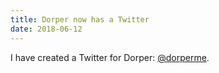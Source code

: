 ```yaml
---
title: Dorper now has a Twitter
date: 2018-06-12
---
```


I have created a Twitter for Dorper: [@dorperme](https://twitter.com/dorperme).
